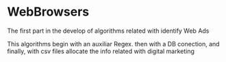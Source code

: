 # WebBrowsers
The first part in the develop of algorithms related with identify Web Ads

This algorithms begin with an auxiliar Regex. then with a DB conection, and finally, with csv files allocate the info related with digital marketing
